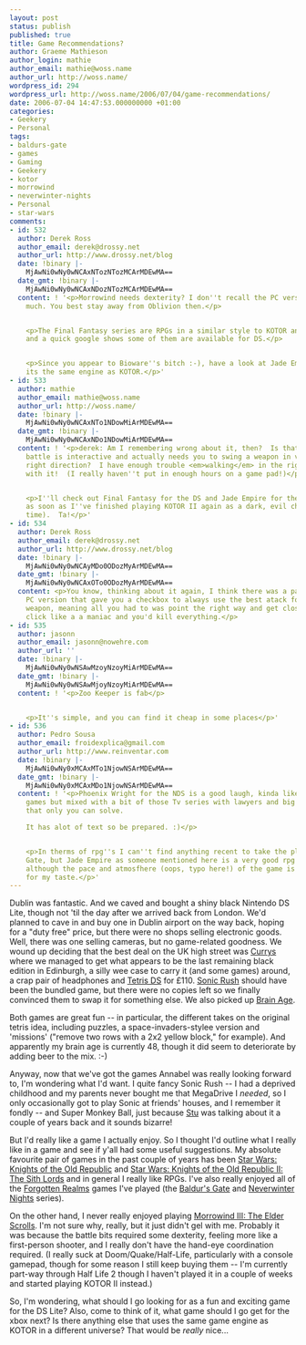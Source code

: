 ```yaml
---
layout: post
status: publish
published: true
title: Game Recommendations?
author: Graeme Mathieson
author_login: mathie
author_email: mathie@woss.name
author_url: http://woss.name/
wordpress_id: 294
wordpress_url: http://woss.name/2006/07/04/game-recommendations/
date: 2006-07-04 14:47:53.000000000 +01:00
categories:
- Geekery
- Personal
tags:
- baldurs-gate
- games
- Gaming
- Geekery
- kotor
- morrowind
- neverwinter-nights
- Personal
- star-wars
comments:
- id: 532
  author: Derek Ross
  author_email: derek@drossy.net
  author_url: http://www.drossy.net/blog
  date: !binary |-
    MjAwNi0wNy0wNCAxNTozNTozMCArMDEwMA==
  date_gmt: !binary |-
    MjAwNi0wNy0wNCAxNDozNTozMCArMDEwMA==
  content: ! '<p>Morrowind needs dexterity? I don''t recall the PC version needing
    much. You best stay away from Oblivion then.</p>


    <p>The Final Fantasy series are RPGs in a similar style to KOTOR and KOTOR 2,
    and a quick google shows some of them are available for DS.</p>


    <p>Since you appear to Bioware''s bitch :-), have a look at Jade Empire, I think
    its the same engine as KOTOR.</p>'
- id: 533
  author: mathie
  author_email: mathie@woss.name
  author_url: http://woss.name/
  date: !binary |-
    MjAwNi0wNy0wNCAxNTo1NDowMiArMDEwMA==
  date_gmt: !binary |-
    MjAwNi0wNy0wNCAxNDo1NDowMiArMDEwMA==
  content: ! '<p>derek: Am I remembering wrong about it, then?  Is that the one where
    battle is interactive and actually needs you to swing a weapon in vaguely the
    right direction?  I have enough trouble <em>walking</em> in the right direction
    with it!  (I really haven''t put in enough hours on a game pad!)</p>


    <p>I''ll check out Final Fantasy for the DS and Jade Empire for the xbox (just
    as soon as I''ve finished playing KOTOR II again as a dark, evil character this
    time).  Ta!</p>'
- id: 534
  author: Derek Ross
  author_email: derek@drossy.net
  author_url: http://www.drossy.net/blog
  date: !binary |-
    MjAwNi0wNy0wNCAyMDo0ODozMyArMDEwMA==
  date_gmt: !binary |-
    MjAwNi0wNy0wNCAxOTo0ODozMyArMDEwMA==
  content: <p>You know, thinking about it again, I think there was a patch for the
    PC version that gave you a checkbox to always use the best atack for your current
    weapon, meaning all you had to was point the right way and get close enough and
    click like a a maniac and you'd kill everything.</p>
- id: 535
  author: jasonn
  author_email: jasonn@nowehre.com
  author_url: ''
  date: !binary |-
    MjAwNi0wNy0wNSAwMzoyNzoyMiArMDEwMA==
  date_gmt: !binary |-
    MjAwNi0wNy0wNSAwMjoyNzoyMiArMDEwMA==
  content: ! '<p>Zoo Keeper is fab</p>


    <p>It''s simple, and you can find it cheap in some places</p>'
- id: 536
  author: Pedro Sousa
  author_email: froidexplica@gmail.com
  author_url: http://www.reinventar.com
  date: !binary |-
    MjAwNi0wNy0xMCAxMTo1NjowNSArMDEwMA==
  date_gmt: !binary |-
    MjAwNi0wNy0xMCAxMDo1NjowNSArMDEwMA==
  content: ! '<p>Phoenix Wright for the NDS is a good laugh, kinda like old adventure
    games but mixed with a bit of those Tv series with lawyers and big murder cases
    that only you can solve.

    It has alot of text so be prepared. :)</p>


    <p>In therms of rpg''s I can''t find anything recent to take the place of Baldur''s
    Gate, but Jade Empire as someone mentioned here is a very good rpg for the xbox,
    although the pace and atmosfhere (oops, typo here!) of the game is kinda slow
    for my taste.</p>'
---
```

Dublin was fantastic.  And we caved and bought a shiny black Nintendo DS Lite, though not 'til the day after we arrived back from London.  We'd planned to cave in and buy one in Dublin airport on the way back, hoping for a "duty free" price, but there were no shops selling electronic goods.  Well, there was one selling cameras, but no game-related goodness.  We wound up deciding that the best deal on the UK high street was [Currys](http://www.currys.co.uk/) where we managed to get what appears to be the last remaining black edition in Edinburgh, a silly wee case to carry it (and some games) around, a crap pair of headphones and [Tetris DS](http://www.tetrisds.com/) for &pound;110.  [Sonic Rush](http://www.sega.com/gamesite/sonicrush/) should have been the bundled game, but there were no copies left so we finally convinced them to swap it for something else.  We also picked up [Brain Age](http://www.brainage.com/launch/index.jsp).

Both games are great fun -- in particular, the different takes on the original tetris idea, including puzzles, a space-invaders-stylee version and 'missions' ("remove two rows with a 2x2 yellow block," for example).  And apparently my brain age is currently 48, though it did seem to deteriorate by adding beer to the mix. :-)

Anyway, now that we've got the games Annabel was really looking forward to, I'm wondering what I'd want.  I quite fancy Sonic Rush -- I had a deprived childhood and my parents never bought me that MegaDrive I *needed*, so I only occasionally got to play Sonic at friends' houses, and I remember it fondly -- and Super Monkey Ball, just because [Stu](http://greengiraffegames.com/) was talking about it a couple of years back and it sounds bizarre!

But I'd really like a game I actually enjoy.  So I thought I'd outline what I really like in a game and see if y'all had some useful suggestions.  My absolute favourite pair of games in the past couple of years has been [Star Wars: Knights of the Old Republic](http://www.swkotor.com/) and [Star Wars: Knights of the Old Republic II: The Sith Lords](http://www.lucasarts.com/games/swkotor_sithlords/) and in general I really like RPGs. I've also really enjoyed all of the [Forgotten Realms](http://www.wizards.com/default.asp?x=dnd/fr/welcome) games I've played (the [Baldur's Gate](http://www.planetbaldursgate.com/) and [Neverwinter Nights](http://nwn.bioware.com/) series).

On the other hand, I never really enjoyed playing [Morrowind III: The Elder Scrolls](http://www.elderscrolls.com/).  I'm not sure why, really, but it just didn't gel with me. Probably it was because the battle bits required some dexterity, feeling more like a first-person shooter, and I really don't have the hand-eye coordination required.  (I really suck at Doom/Quake/Half-Life, particularly with a console gamepad, though for some reason I still keep buying them -- I'm currently part-way through Half Life 2 though I haven't played it in a couple of weeks and started playing KOTOR II instead.)

So, I'm wondering, what should I go looking for as a fun and exciting game for the DS Lite?  Also, come to think of it, what game should I go get for the xbox next?  Is there anything else that uses the same game engine as KOTOR in a different universe?  That would be *really* nice...
